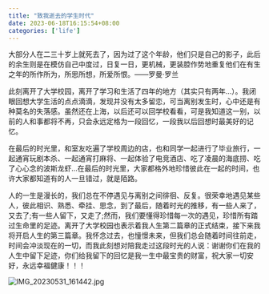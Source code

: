 ```yaml
---
title: "致我逝去的学生时代"
date: 2023-06-18T16:15:54+08:00
categories: ['life']
---
```


大部分人在二三十岁上就死去了，因为过了这个年龄，他们只是自己的影子，此后的余生则是在模仿自己中度过，日复一日，更机械，更装腔作势地重复他们在有生之年的所作所为，所思所想，所爱所恨。——罗曼·罗兰

此刻离开了大学校园，离开了学习和生活了四年的地方（其实只有两年...）。我闭眼回想大学生活的点点滴滴，发现并没有太多留恋，可当离别发生时，心中还是有种莫名的失落感。虽然还在上海，以后还可以回学校看看，可是我知道这一别，以前的人和事都将不再，只会永远定格为一段回忆，一段我以后回想时最美好的记忆。

在最后的时光里，和室友吃遍了学校周边的店，也和同学一起进行了毕业旅行，一起通宵玩剧本杀、一起通宵打麻将、一起体验了电竞酒店、吃了凌晨的海底捞、吃了心心念的波斯龙虾...在最后的时光里，大家都格外地珍惜彼此在一起的时间，也许大家都知道有的人一旦错过，就是陌路。

人的一生是漫长的，我们总在不停遇见与离别之间徘徊、反复。很荣幸地遇见某些人，彼此相识、熟悉、牵挂、思念，到了最后，随着时光的推移，有一些人来了，又去了;有一些人留下，又走了;然而，我们要懂得珍惜每一次的遇见，珍惜所有踏过生命里的足迹。离开了大学校园也表示着我人生第二篇章的正式结束，接下来我将开启人生的第三篇章。我怀念过去，也憧憬未来，但我们总会随着时间往前走，时间会冲淡现在的一切，而我此刻想对陪我走过这段时光的人说：谢谢你们在我的人生中留下足迹，你们给我留下的回忆是我一生中最宝贵的财富，祝大家一切安好，永远幸福健康！！！

![IMG_20230531_161442.jpg](https://s2.loli.net/2023/06/18/ySgYMrJkPawTjn3.jpg)